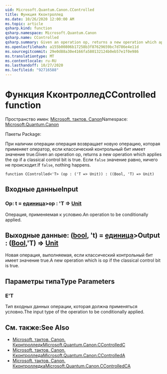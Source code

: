```yaml
---
uid: Microsoft.Quantum.Canon.CControlled
title: Функция Кконтроллед
ms.date: 10/26/2020 12:00:00 AM
ms.topic: article
qsharp.kind: function
qsharp.namespace: Microsoft.Quantum.Canon
qsharp.name: CControlled
qsharp.summary: Given an operation op, returns a new operation which applies the op if a classical control bit is true. If `false`, nothing happens.
ms.openlocfilehash: a155b00806b17258b3f87629659bc7d786e4e11d
ms.sourcegitcommit: 29e0d88a30e4166fa580132124b0eb57e1f0e986
ms.translationtype: MT
ms.contentlocale: ru-RU
ms.lasthandoff: 10/27/2020
ms.locfileid: "92716588"
---
```

# <a name="ccontrolled-function"></a><span data-ttu-id="a8c70-102">Функция Кконтроллед</span><span class="sxs-lookup"><span data-stu-id="a8c70-102">CControlled function</span></span>

<span data-ttu-id="a8c70-103">Пространство имен: [Microsoft. тактов. Canon](xref:Microsoft.Quantum.Canon)</span><span class="sxs-lookup"><span data-stu-id="a8c70-103">Namespace: [Microsoft.Quantum.Canon](xref:Microsoft.Quantum.Canon)</span></span>

<span data-ttu-id="a8c70-104">Пакеты [](https://nuget.org/packages/)</span><span class="sxs-lookup"><span data-stu-id="a8c70-104">Package: [](https://nuget.org/packages/)</span></span>


<span data-ttu-id="a8c70-105">При наличии операции операция возвращает новую операцию, которая применяет оператор, если классический контрольный бит имеет значение true.</span><span class="sxs-lookup"><span data-stu-id="a8c70-105">Given an operation op, returns a new operation which applies the op if a classical control bit is true.</span></span> <span data-ttu-id="a8c70-106">Если `false` значение равно, ничего не происходит.</span><span class="sxs-lookup"><span data-stu-id="a8c70-106">If `false`, nothing happens.</span></span>

```qsharp
function CControlled<'T> (op : ('T => Unit)) : ((Bool, 'T) => Unit)
```


## <a name="input"></a><span data-ttu-id="a8c70-107">Входные данные</span><span class="sxs-lookup"><span data-stu-id="a8c70-107">Input</span></span>

### <a name="op--t--unit"></a><span data-ttu-id="a8c70-108">Op: t = [единица](xref:microsoft.quantum.lang-ref.unit)></span><span class="sxs-lookup"><span data-stu-id="a8c70-108">op : 'T => [Unit](xref:microsoft.quantum.lang-ref.unit)</span></span> 

<span data-ttu-id="a8c70-109">Операция, применяемая к условию.</span><span class="sxs-lookup"><span data-stu-id="a8c70-109">An operation to be conditionally applied.</span></span>



## <a name="output--boolt--unit"></a><span data-ttu-id="a8c70-110">Выходные данные: ([bool](xref:microsoft.quantum.lang-ref.bool), 't) = [единица](xref:microsoft.quantum.lang-ref.unit)></span><span class="sxs-lookup"><span data-stu-id="a8c70-110">Output : ([Bool](xref:microsoft.quantum.lang-ref.bool),'T) => [Unit](xref:microsoft.quantum.lang-ref.unit)</span></span> 

<span data-ttu-id="a8c70-111">Новая операция, выполняемая, если классический контрольный бит имеет значение true.</span><span class="sxs-lookup"><span data-stu-id="a8c70-111">A new operation which is op if the classical control bit is true.</span></span>

## <a name="type-parameters"></a><span data-ttu-id="a8c70-112">Параметры типа</span><span class="sxs-lookup"><span data-stu-id="a8c70-112">Type Parameters</span></span>

### <a name="t"></a><span data-ttu-id="a8c70-113">Е</span><span class="sxs-lookup"><span data-stu-id="a8c70-113">'T</span></span>

<span data-ttu-id="a8c70-114">Тип входных данных операции, которая должна применяться условно.</span><span class="sxs-lookup"><span data-stu-id="a8c70-114">The input type of the operation to be conditionally applied.</span></span>

## <a name="see-also"></a><span data-ttu-id="a8c70-115">См. также:</span><span class="sxs-lookup"><span data-stu-id="a8c70-115">See Also</span></span>

- [<span data-ttu-id="a8c70-116">Microsoft. тактов. Canon. Кконтролледк</span><span class="sxs-lookup"><span data-stu-id="a8c70-116">Microsoft.Quantum.Canon.CControlledC</span></span>](xref:Microsoft.Quantum.Canon.CControlledC)
- [<span data-ttu-id="a8c70-117">Microsoft. тактов. Canon. Кконтролледа</span><span class="sxs-lookup"><span data-stu-id="a8c70-117">Microsoft.Quantum.Canon.CControlledA</span></span>](xref:Microsoft.Quantum.Canon.CControlledA)
- [<span data-ttu-id="a8c70-118">Microsoft. тактов. Canon. Кконтролледка</span><span class="sxs-lookup"><span data-stu-id="a8c70-118">Microsoft.Quantum.Canon.CControlledCA</span></span>](xref:Microsoft.Quantum.Canon.CControlledCA)